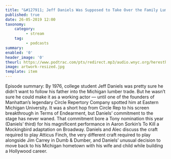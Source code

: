 ```yaml
---
title: "&#127911; Jeff Daniels Was Supposed to Take Over the Family Lumber Business"
published: true
date: 26-05-2019 12:00
taxonomy:
    category:
         - stream
    tag:
         - podcasts
summary:
enabled: '0'
header_image: '0'
theurl: https://www.podtrac.com/pts/redirect.mp3/audio.wnyc.org/heresthething/heresthething051419_danielspod.mp3
image: artwork-resized.jpg
template: item
---
```

 
Episode summary: By 1976, college student Jeff Daniels was pretty sure he didn’t want to follow his father into the Michigan lumber trade. But he wasn’t sure he could make it as a working actor — until one of the founders of Manhattan’s legendary Circle Repertory Company spotted him at Eastern Michigan University. It was a short hop from Circle Rep to his screen breakthrough in Terms of Endearment, but Daniels’ commitment to the stage has never waned. That commitment bore a Tony nomination this year (Daniels’ third) for his magnificent performance in Aaron Sorkin’s To Kill a Mockingbird adaptation on Broadway. Daniels and Alec discuss the craft required to play Atticus Finch, the very different craft required to play alongside Jim Carrey in Dumb & Dumber, and Daniels’ unusual decision to move back to his Michigan hometown with his wife and child while building a Hollywood career.
